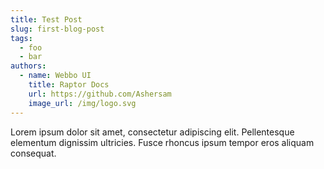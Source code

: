 ```yaml
---
title: Test Post
slug: first-blog-post
tags:
  - foo
  - bar
authors:
  - name: Webbo UI
    title: Raptor Docs
    url: https://github.com/Ashersam
    image_url: /img/logo.svg
---
```

Lorem ipsum dolor sit amet, consectetur adipiscing elit. Pellentesque elementum dignissim ultricies. Fusce rhoncus ipsum tempor eros aliquam consequat.
